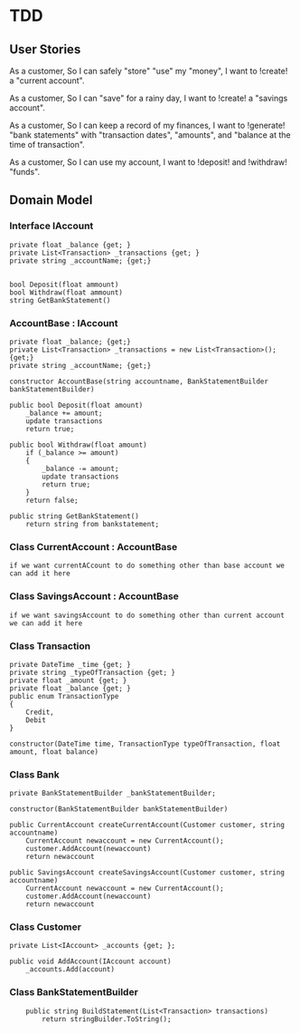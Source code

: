 # TDD

## User Stories

As a customer,
So I can safely "store" "use" my "money",
I want to !create! a "current account".

As a customer,
So I can "save" for a rainy day,
I want to !create! a "savings account".

As a customer,
So I can keep a record of my finances,
I want to !generate! "bank statements" with "transaction dates", "amounts", and "balance at the time of transaction".

As a customer,
So I can use my account,
I want to !deposit! and !withdraw! "funds".

## Domain Model

### Interface IAccount

    private float _balance {get; }
    private List<Transaction> _transactions {get; }
    private string _accountName; {get;}


    bool Deposit(float ammount)
    bool Withdraw(float ammount)
    string GetBankStatement()

### AccountBase : IAccount

    private float _balance; {get;}
    private List<Transaction> _transactions = new List<Transaction>(); {get;}
    private string _accountName; {get;}

    constructor AccountBase(string accountname, BankStatementBuilder bankStatementBuilder)

    public bool Deposit(float amount)
        _balance += amount;
        update transactions
        return true;

    public bool Withdraw(float amount)
        if (_balance >= amount)
        {
            _balance -= amount;
            update transactions
            return true;
        }
        return false;

    public string GetBankStatement()
        return string from bankstatement;

### Class CurrentAccount : AccountBase

    if we want currentACcount to do something other than base account we can add it here

### Class SavingsAccount : AccountBase

    if we want savingsAccount to do something other than current account we can add it here

### Class Transaction

    private DateTime _time {get; }
    private string _typeOfTransaction {get; }
    private float _amount {get; }
    private float _balance {get; }
    public enum TransactionType
    {
        Credit,
        Debit
    }
    
    constructor(DateTime time, TransactionType typeOfTransaction, float amount, float balance)

### Class Bank

    private BankStatementBuilder _bankStatementBuilder;

    constructor(BankStatementBuilder bankStatementBuilder)

    public CurrentAccount createCurrentAccount(Customer customer, string accountname)
        CurrentAccount newaccount = new CurrentAccount(); 
        customer.AddAccount(newaccount)
        return newaccount

    public SavingsAccount createSavingsAccount(Customer customer, string accountname)
        CurrentAccount newaccount = new CurrentAccount(); 
        customer.AddAccount(newaccount)
        return newaccount

### Class Customer

    private List<IAccount> _accounts {get; };

    public void AddAccount(IAccount account)
        _accounts.Add(account)

### Class BankStatementBuilder

        public string BuildStatement(List<Transaction> transactions)
            return stringBuilder.ToString();
